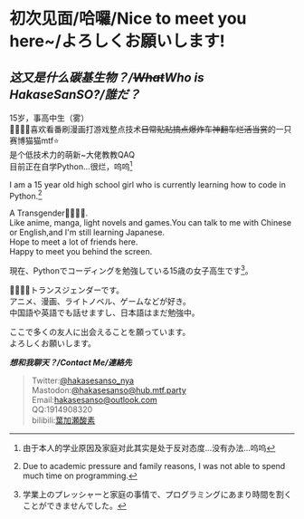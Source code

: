 **初次见面/哈囉/Nice to meet you here~/よろしくお願いします!**
=======================================================
*这又是什么碳基生物？/~~What~~Who is HakaseSanSO?/誰だ？*
----------------------------------------------------
15岁，事高中生（雾）  
🏳️‍🌈🏳️‍⚧️喜欢看番刷漫画打游戏整点技术~~日常贴贴搞点爆炸车神翻车烂活当赏~~的一只赛博猫猫mtf⭐  
是个低技术力的萌新~大佬教教QAQ  
目前正在自学Python...很烂，呜呜[^简要说明]  

[^简要说明]:由于本人的学业原因及家庭对此其实是处于反对态度...没有办法...呜呜

I am a 15 year old high school girl who is currently learning how to code in Python.[^Tip]

[^Tip]:Due to academic pressure and family reasons, I was not able to spend much time on programming.

A Transgender🏳️‍🌈🏳️‍⚧️.  
Like anime, manga, light novels and games.You can talk to me with Chinese or English,and I'm still learning Japanese.    
Hope to meet a lot of friends here.  
Happy to meet you behind the screen.  

現在、Pythonでコーディングを勉強している15歳の女子高生です[^マーキング]。

[^マーキング]:学業上のプレッシャーと家庭の事情で、プログラミングにあまり時間を割くことができませんでした。

🏳️‍🌈🏳️‍⚧️トランスジェンダーです。  
アニメ、漫画、ライトノベル、ゲームなどが好き。  
中国語や英語でも話せますし、日本語はまだ勉強中。  

ここで多くの友人に出会えることを願っています。  
よろしくお願いします。  


***想和我聊天？/Contact Me/連絡先***

> Twitter:[@hakasesanso_nya](https://twitter.com/hakasesanso_nya)  
> Mastodon:[@hakasesanso@hub.mtf.party](https://hub.mtf.party/@hakasesanso)  
> Email:<hakasesanso@outlook.com>  
> QQ:1914908320  
> bilibili:[葉加瀬酸素](https://space.bilibili.com/390172521)  


<!---
HakaseSanSO/HakaseSanSO is a ✨ special ✨ repository because its `README.md` (this file) appears on your GitHub profile.
You can click the Preview link to take a look at your changes.
--->
